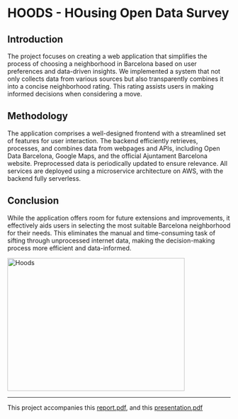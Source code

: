 # HOODS - HOusing Open Data Survey

## Introduction

The project focuses on creating a web application that simplifies the process of choosing a neighborhood in Barcelona based on user preferences and data-driven insights. We implemented a system that not only collects data from various sources but also transparently combines it into a concise neighborhood rating. This rating assists users in making informed decisions when considering a move.

## Methodology

The application comprises a well-designed frontend with a streamlined set of features for user interaction. The backend efficiently retrieves, processes, and combines data from webpages and APIs, including Open Data Barcelona, Google Maps, and the official Ajuntament Barcelona website. Preprocessed data is periodically updated to ensure relevance. All services are deployed using a microservice architecture on AWS, with the backend fully serverless.

## Conclusion

While the application offers room for future extensions and improvements, it effectively aids users in selecting the most suitable Barcelona neighborhood for their needs. This eliminates the manual and time-consuming task of sifting through unprocessed internet data, making the decision-making process more efficient and data-informed.

<img src="hoods_logo.png" alt="Hoods" width="400" height="300" />

---

This project accompanies this [report.pdf](documents/report.pdf), and this [presentation.pdf](documents/presentation.pdf)
